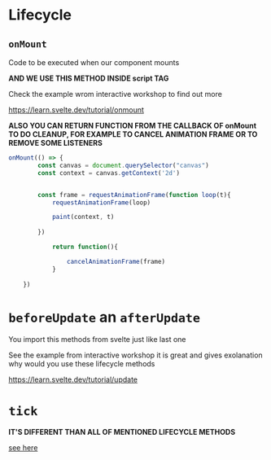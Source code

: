 # Lifecycle

## `onMount`

Code to be executed when our component mounts

**AND WE USE THIS METHOD INSIDE script TAG**


Check the example wrom interactive workshop to find out more

<https://learn.svelte.dev/tutorial/onmount>

**ALSO YOU CAN RETURN FUNCTION FROM THE CALLBACK OF onMount TO DO CLEANUP, FOR EXAMPLE TO CANCEL ANIMATION FRAME OR TO REMOVE SOME LISTENERS**

```js
onMount(() => {
		const canvas = document.querySelector("canvas")
		const context = canvas.getContext('2d')


		const frame = requestAnimationFrame(function loop(t){
			requestAnimationFrame(loop)

			paint(context, t)
			
		})

			return function(){

				cancelAnimationFrame(frame)
			}
		
	})
```


# `beforeUpdate` an `afterUpdate`

You import this methods from svelte just like last one



See the example from interactive workshop it is great and gives exolanation why would you use these lifecycle methods

<https://learn.svelte.dev/tutorial/update>

# `tick`

**IT'S DIFFERENT THAN ALL OF MENTIONED LIFECYCLE METHODS**

[see here](https://learn.svelte.dev/tutorial/tick)